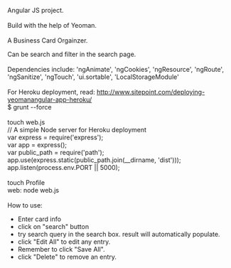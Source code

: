 Angular JS project. <br>
 <br>
Build with the help of Yeoman. <br>
 <br>
A Business Card Orgainzer. <br>

Can be search and filter in the search page. <br>
 <br>
Dependencies include:
	'ngAnimate',
    'ngCookies',
    'ngResource',
    'ngRoute',
    'ngSanitize',
    'ngTouch',
    'ui.sortable',
    'LocalStorageModule' <br>
 <br>
For Heroku deployment, read: http://www.sitepoint.com/deploying-yeomanangular-app-heroku/ <br>
	$ grunt --force <br>
 <br>
	touch web.js <br>
		// A simple Node server for Heroku deployment <br>
		var express = require('express'); <br>
		var app = express(); <br>
		var public_path = require('path'); <br>
		app.use(express.static(public_path.join(__dirname, 'dist'))); <br>
		app.listen(process.env.PORT || 5000); <br>
 <br>
	touch Profile <br>
	 	web: node web.js <br>
<br>
How to use:<br>
- Enter card info
- click on "search" button
- try search query in the search box. result will automatically populate.
- click "Edit All" to edit any entry. 
- Remember to click "Save All".
- click "Delete" to remove an entry.
